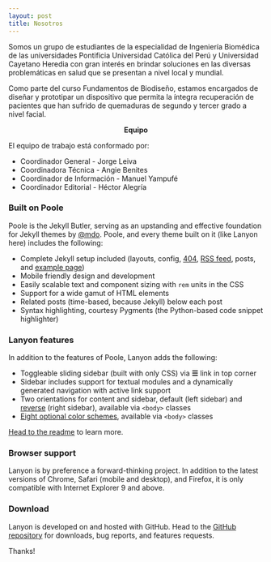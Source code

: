 ```yaml
---
layout: post
title: Nosotros
---
```


Somos un grupo de estudiantes de la especialidad de Ingeniería Biomédica de las universidades Pontificia Universidad Católica del Perú y Universidad Cayetano Heredia con gran interés en brindar soluciones en las diversas problemáticas en salud que se presentan a nivel local y mundial.

Como parte del curso Fundamentos de Biodiseño, estamos encargados de diseñar y prototipar un dispositivo que permita la íntegra recuperación de pacientes que han sufrido de quemaduras de segundo y tercer grado a nivel facial.

<html>
<body>
<p style="text-align:center;"><b> Equipo </b></p>
</body>
</html>

El equipo de trabajo está conformado por:

- Coordinador General - Jorge Leiva
- Coordinadora Técnica - Angie Benites
- Coordinador de Información - Manuel Yampufé
- Coordinador Editorial - Héctor Alegría

### Built on Poole

Poole is the Jekyll Butler, serving as an upstanding and effective foundation for Jekyll themes by [@mdo](https://twitter.com/mdo). Poole, and every theme built on it (like Lanyon here) includes the following:

* Complete Jekyll setup included (layouts, config, [404](/404), [RSS feed](/atom.xml), posts, and [example page](/about))
* Mobile friendly design and development
* Easily scalable text and component sizing with `rem` units in the CSS
* Support for a wide gamut of HTML elements
* Related posts (time-based, because Jekyll) below each post
* Syntax highlighting, courtesy Pygments (the Python-based code snippet highlighter)

### Lanyon features

In addition to the features of Poole, Lanyon adds the following:

* Toggleable sliding sidebar (built with only CSS) via **☰** link in top corner
* Sidebar includes support for textual modules and a dynamically generated navigation with active link support
* Two orientations for content and sidebar, default (left sidebar) and [reverse](https://github.com/poole/lanyon#reverse-layout) (right sidebar), available via `<body>` classes
* [Eight optional color schemes](https://github.com/poole/lanyon#themes), available via `<body>` classes

[Head to the readme](https://github.com/poole/lanyon#readme) to learn more.

### Browser support

Lanyon is by preference a forward-thinking project. In addition to the latest versions of Chrome, Safari (mobile and desktop), and Firefox, it is only compatible with Internet Explorer 9 and above.

### Download

Lanyon is developed on and hosted with GitHub. Head to the <a href="https://github.com/poole/lanyon">GitHub repository</a> for downloads, bug reports, and features requests.

Thanks!
